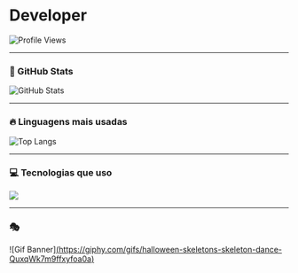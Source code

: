 # Developer

![Profile Views](https://komarev.com/ghpvc/?username=yDavidw3&color=blueviolet&style=flat)

---

### 🧠 GitHub Stats
![GitHub Stats](https://github-readme-stats.vercel.app/api?username=yDavidw3&show_icons=true&theme=dark)

---

### 🔥 Linguagens mais usadas
![Top Langs](https://github-readme-stats.vercel.app/api/top-langs/?username=yDavidw3&layout=compact&theme=dark)

---

### 💻 Tecnologias que uso
<p align="left">
  <img src="https://skillicons.dev/icons?i=java,python,css,javascript,sql" />
</p>

---

###  🎭 
![Gif Banner][(https://giphy.com/gifs/halloween-skeletons-skeleton-dance-QuxqWk7m9ffxyfoa0a)](https://tenor.com/bMhE7.gif)
